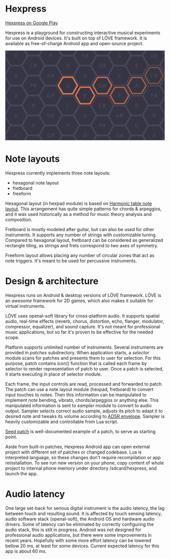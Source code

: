 # Hexpress

[Hexpress on Google Play](https://play.google.com/store/apps/details?id=com.castlewrath.hexpress)

Hexpress is a playground for constructing interactive musical experiments for use on Android devices. It's built on top of LÖVE framework. It is available as free-of-charge Android app and open-source project.

![App screenshot](media/screenshot_trail.png?raw=true)

# Note layouts

Hexpress currently implements three note layouts: 

* hexagonal note layout
* fretboard
* freeform

Hexagonal layout (in hexpad module) is based on [Harmonic table note layout](https://en.wikipedia.org/wiki/Harmonic_table_note_layout). This arrangement has quite simple patterns for chords & arpeggios, and it was used historically as a method for music theory analysis and composition.

Fretboard is mostly modeled after guitar, but can also be used for other instruments. It supports any number of strings with customizable tuning. Compared to hexagonal layout, fretboard can be considered as generalized rectangle tiling, as strings and frets correspond to two axes of symmetry.

Freeform layout allows placing any number of circular zones that act as note triggers. It's meant to be used for percussive instruments.

# Design & architecture

Hexpress runs on Android & desktop versions of LÖVE framework. LÖVE is an *awesome* framework for 2D games, which also makes it suitable for virtual instruments.

LÖVE uses openal-soft library for cross-platform audio. It supports spatial audio, real-time effects (reverb, chorus, distortion, echo, flanger, modulator, compressor, equalizer), and sound capture. It's not meant for professional music applications, but so far it's proven to be effective for the needed scope.

Platform supports unlimited number of instruments. Several instruments are provided in *patches* subdirectory. When application starts, a *selector* module scans for patches and presents them to user for selection. For this purpose, patch contains icon() function that is called each frame by selector to render representation of patch to user. Once a patch is selected, it starts executing in place of selector module.

Each frame, the input controls are read, processed and forwarded to patch. The patch can use a note layout module (hexpad, fretboard) to convert input touches to notes. Then this information can be manipulated to implement note bending, vibrato, chords/arpeggios or anything else. This manipulated information is sent to *sampler* module to convert to audio output. Sampler selects correct audio sample, adjusts its pitch to adapt it to desired note and tweaks its volume according to [ADSR envelope](https://en.wikipedia.org/wiki/Synthesizer#ADSR_envelope). Sampler is heavily customizable and controllable from Lua script.

[Seed patch]('patches/seed/seed.lua') is well-documented example of a patch, to serve as starting point.

Aside from built-in patches, Hexpress Android app can open external project with different set of patches or changed codebase. Lua is interpreted language, so these changes don't require recompilation or app reinstallation. To see run new version on your phone, copy content of whole project to internal phone memory under directory /sdcard/hexpress, and launch the app.

# Audio latency

One large set-back for serious digital instrument is the audio latency, the lag between touch and resulting sound. It is affected by touch sensing latency, audio software stack (openal-soft), the Android OS and hardware audio drivers. Some of latency can be eliminated by correctly configuring the audio stack, this is still in progress. Android was not designed for professional audio applications, but there were some improvements in recent years. Hopefully with some more effort latency can be lowered bellow 20 ms, at least for some devices. Current expected latency for this app is about 60 ms.